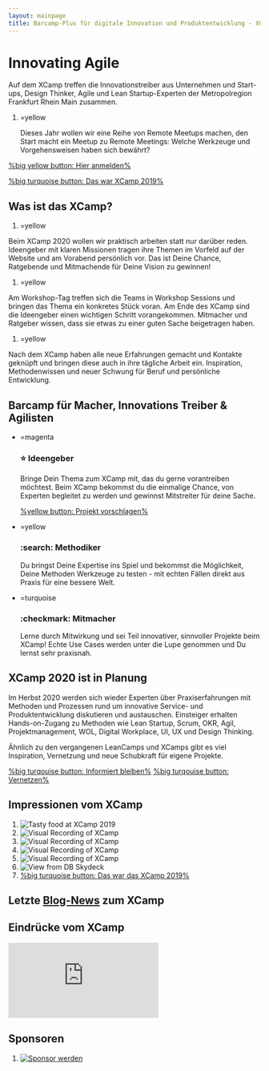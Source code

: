 ```yaml
---
layout: mainpage
title: Barcamp-Plus für digitale Innovation und Produktentwicklung - XCamp 2020
---
```


# Innovating Agile

Auf dem XCamp treffen die Innovationstreiber aus Unternehmen und Start-ups, Design Thinker, Agile und Lean Startup-Experten der Metropolregion Frankfurt Rhein Main zusammen.

1. =yellow

   Dieses Jahr wollen wir eine Reihe von Remote Meetups machen, den Start macht ein Meetup zu Remote Meetings: Welche Werkzeuge und Vorgehensweisen haben sich bewährt?

[%big yellow button: Hier anmelden%](meetup/2020-06-26-remote-meetings)
<!--[%big yellow button: Jetzt Ticket kaufen%](tickets)-->
[%big turquoise button: Das war XCamp 2019%](blog/2019-09-22-impressions-of-xcamp-2019)

## Was ist das XCamp?

1. =yellow

  Beim XCamp 2020 wollen wir praktisch arbeiten statt nur darüber reden. Ideengeber mit klaren Missionen tragen ihre Themen im Vorfeld auf der Website und am Vorabend persönlich vor. Das ist Deine Chance, Ratgebende und Mitmachende für Deine Vision zu gewinnen!

1. =yellow

  Am Workshop-Tag treffen sich die Teams in Workshop Sessions und bringen das Thema ein konkretes Stück voran. Am Ende des XCamp sind die Ideengeber einen wichtigen Schritt vorangekommen. Mitmacher und Ratgeber wissen, dass sie etwas zu einer guten Sache beigetragen haben.

1. =yellow

  Nach dem XCamp haben alle neue Erfahrungen gemacht und Kontakte geknüpft und bringen diese auch in ihre tägliche Arbeit ein. Inspiration, Methodenwissen und neuer Schwung für Beruf und persönliche Entwicklung.

## Barcamp für Macher, Innovations Treiber & Agilisten

- =magenta

  ### :star: Ideengeber

  Bringe Dein Thema zum XCamp mit, das du gerne vorantreiben möchtest. Beim XCamp bekommst du die einmalige Chance, von Experten begleitet zu werden und gewinnst Mitstreiter für deine Sache.

  [%yellow button: Projekt vorschlagen%](mailto:purpose@xcamp.co?subject=Projektvorschlag%20für%20das%20XCamp%202020)

- =yellow

  ### :search: Methodiker

  Du bringst Deine Expertise ins Spiel und bekommst die Möglichkeit, Deine Methoden Werkzeuge zu testen - mit echten Fällen direkt aus Praxis für eine bessere Welt.

- =turquoise

  ### :checkmark: Mitmacher

  Lerne durch Mitwirkung und sei Teil innovativer, sinnvoller Projekte beim XCamp! Echte Use Cases werden unter die Lupe genommen und Du lernst sehr praxisnah.

## XCamp 2020 ist in Planung

Im Herbst 2020 werden sich wieder Experten über Praxiserfahrungen mit Methoden und Prozessen rund um innovative Service- und Produktentwicklung diskutieren und austauschen. Einsteiger erhalten Hands-on-Zugang zu Methoden wie Lean Startup, Scrum, OKR, Agil, Projektmanagement, WOL, Digital Workplace, UI, UX und Design Thinking.

Ähnlich zu den vergangenen LeanCamps und XCamps gibt es viel Inspiration, Vernetzung und neue Schubkraft für eigene Projekte.

[%big turqouise button: Informiert bleiben%](newsletter)
[%big turqouise button: Vernetzen%](netvis)

## Impressionen vom XCamp

1. ![Tasty food at XCamp 2019](blog/media/0-4.jpeg)
2. ![Visual Recording of XCamp](blog/media/0-5.jpeg)
3. ![Visual Recording of XCamp](blog/media/0-6.jpeg)
4. ![Visual Recording of XCamp](blog/media/0-7.jpeg)
5. ![Visual Recording of XCamp](blog/media/0-8.jpeg)
6. ![View from DB Skydeck](blog/media/0-9.jpeg)
7. [%big turquoise button: Das war das XCamp 2019%](blog/2019-09-22-impressions-of-xcamp-2019)

## Letzte [Blog-News](blog) zum XCamp

<ul id="newest-blog-entries"></ul>

## Eindrücke vom XCamp

<iframe src="https://www.youtube.com/embed/bPJKoiXNvz8?feature=oembed&amp;enablejsapi=1&amp;wmode=opaque" frameborder="0" allow="autoplay; encrypted-media" allowfullscreen="" id="player_1" name="fitvid0"></iframe>

<!--
## Das Format des XCamp-->
<!--
1. Das XCamp wird als Open-Space organisiert. Die Inhalte werden von den Teilnehmern selbst bestimmt. Das Format wird auch (Un-) Konferenz bezeichnet. Es eröffnet den Teilnehmern ein Maximum an Interaktion, zudem ein hohes Maß an Inspiration und Lernfortschritt – insbesondere für Neulinge. Schwerpunkt des XCamps liegt auf den Themenfeldern Agiles Management und Innovation im Unternehmenskontext.-->
<!--  
1. Im Hinblick zu einer traditionellen Konferenz gibt es wenige festgelegte Redner. Als Besucher der Konferenz kannst Du, wie jeder andere Teilnehmer, eine eigene Session halten. In dieser diskutierst Du beispielsweise Deine Erfahrungen zu einem Thema oder erhältst Best-Practice-Hinweise von anderen Teilnehmern.-->
<!--  
1. Die Agenda des XCamps, auch als Line-Up bezeichnet, wird in der Session-Planung zu Beginn bestimmt. Jeder Teilnehmer erhält die Chance, einen Beitrag zu leisten und an anderen interessante Beiträge teilzuhaben.-->




## Sponsoren

1. [![Sponsor werden](media/sponsors/Sponsoren_Logos_xcamp_2018__Ihr-Logo_v1.png)](mailto:sponsoring@xcamp.co)

<!--## Netzwerkpartner-->

<div id="location" class="three-boxes">
<div class="map two-cols">
    <!--iframe style="border: 0;"
            src="https://www.google.com/maps/embed?pb=!1m18!1m12!1m3!1d4007.840430949455!2d8.665983995064554!3d50.108191103824126!2m3!1f0!2f0!3f0!3m2!1i1024!2i768!4f13.1!3m3!1m2!1s0x0%3A0x295910c3a828480!2sDB+Systel+GmbH!5e0!3m2!1sen!2sde!4v1563117709421!5m2!1sen!2sde"
            width="100%" height="450" allowfullscreen="allowfullscreen"></iframe-->
</div>

<!--div class="yellow box">
    <p><b>DB Systel GmbH</b><br/>
        Skydeck im Silberturm</p>

    <p>Jürgen-Ponto-Platz 1<br/>
        60329 Frankfurt am Main</p>
</div-->
</div>
